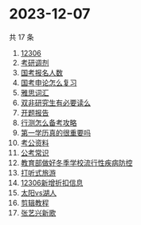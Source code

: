 # 2023-12-07

共 17 条

<!-- BEGIN -->
<!-- 最后更新时间 Thu Dec 07 2023 23:12:54 GMT+0800 (China Standard Time) -->

1. [12306](https://www.zhihu.com/search?q=12306)
1. [考研调剂](https://www.zhihu.com/search?q=考研调剂)
1. [国考报名人数](https://www.zhihu.com/search?q=国考报名人数)
1. [国考申论怎么复习](https://www.zhihu.com/search?q=国考申论怎么复习)
1. [雅思词汇](https://www.zhihu.com/search?q=雅思词汇)
1. [双非研究生有必要读么](https://www.zhihu.com/search?q=双非研究生有必要读么)
1. [开题报告](https://www.zhihu.com/search?q=开题报告)
1. [行测怎么备考攻略](https://www.zhihu.com/search?q=行测怎么备考攻略)
1. [第一学历真的很重要吗](https://www.zhihu.com/search?q=第一学历真的很重要吗)
1. [考公资料](https://www.zhihu.com/search?q=考公资料)
1. [公考常识](https://www.zhihu.com/search?q=公考常识)
1. [教育部做好冬季学校流行性疾病防控](https://www.zhihu.com/search?q=教育部做好冬季学校流行性疾病防控)
1. [打听式旅游](https://www.zhihu.com/search?q=打听式旅游)
1. [12306新增折扣信息](https://www.zhihu.com/search?q=12306新增折扣信息)
1. [太阳vs湖人](https://www.zhihu.com/search?q=太阳vs湖人)
1. [剪辑教程](https://www.zhihu.com/search?q=剪辑教程)
1. [张艺兴新歌](https://www.zhihu.com/search?q=张艺兴新歌)

<!-- END -->
